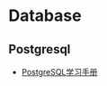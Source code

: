 # Database

## Postgresql

- [PostgreSQL学习手册](https://www.cnblogs.com/orangeform/archive/2012/06/08/2315679.html)

